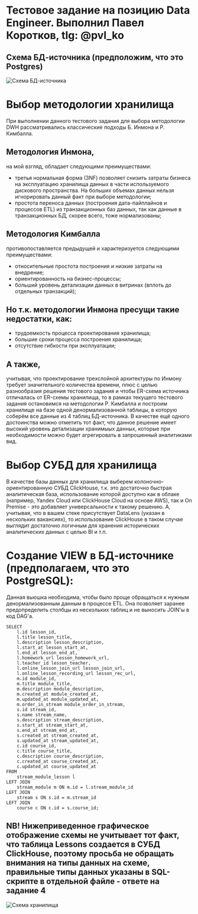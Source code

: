 # Тестовое задание на позицию Data Engineer. Выполнил Павел Коротков, tlg: @pvl_ko

## Схема БД-источника (предположим, что это Postgres)

![Схема БД-источника](DB_schema.png)


# Выбор методологии хранилища
При выполнении данного тестового задания для выбора методологии DWH рассматривались классические подходы Б. Инмона и Р. Кимбалла.
## Методология Инмона, 
на мой взгляд, обладает следующими преимуществами:
+ третья нормальная форма (3NF) позволяет снизить затраты бизнеса на эксплуатацию хранилища данных в части используемого дискового пространства. На больших объемах данных нельзя игнорировать данный факт при выборе методологии;
+ простота переноса данных (построения дата-пайплайнов и процессов ETL) из транзакционных баз данных, так как данные в транзакционных БД, скорее всего, тоже нормализованы;

## Методология Кимбалла 
противопоставляется предыдущей и характеризуется следующими преимуществами:
+ относительные простота построения и низкие затраты на внедрение;
+ ориентированность на бизнес-процессы;
+ б*о*льший уровень детализации данных в витринах (вплоть до отдельных транзакций);

## Но т.к. методологии Инмона пресущи такие недостатки, как:
- трудоемкость процесса проектирования хранилища;
- большие сроки процесса построения хранилища;
- отсутствие гибкости при эксплуатации;
## А также, 
учитывая, что проектирование трехслойной архитектуры по Инмону требует значительного количества времени, плюс с целью разнообразия решения тестового задания и чтобы ER-схема источника отличалась от ER-схемы хранилища, то в рамках текущего тестового задания остановимся на методологии Р. Кимбалла и построим хранилище на базе одной денормализованной таблицы, в которую соберём все данные из 4 таблиц БД-источника. В качестве ещё одного достоинства можно отметить тот факт, что данное решение имеет высокий уровень детализации хранимыых данных, которые при необходимости можно будет агрегировать в запрошенный аналитиками вид.

# Выбор СУБД для хранилища
В качестве базы данных для хранилища выберем колоночно-ориентированную СУБД ClickHouse, т.к. это достаточно быстрая аналитическая база, использование которой доступно как в облаке (например, Yandex Cloud или ClickHouse Cloud на основе AWS), так и On Premise - это добавляет универсальности к такому решению. 
А, учитывая, что в вашем стеке присутствует DataLens (указан в нескольких вакансиях), то использование ClickHouse в таком случае выглядит достаточно логичным для хранения исторических аналитических данных с целью BI и т.п.

# Создание VIEW в БД-источнике (предполагаем, что это PostgreSQL):
Данная вьюшка необходима, чтобы было проще обращаться к нужным денормализованным данным в процессе ETL. Она позволяет заранее предопределить столбцы из нескольких таблиц и не выносить JOIN'ы в код DAG'а.

```CREATE VIEW Lessons_View AS
SELECT 
    l.id lesson_id,
    l.title lesson_title,
    l.description lesson_description,
    l.start_at lesson_start_at,
    l.end_at lesson_end_at,
    l.homework_url lesson_homework_url,
    l.teacher_id lesson_teacher,
    l.online_lesson_join_url lesson_join_url,
    l.online_lesson_recording_url lesson_rec_url,
    m.id module_id,
    m.title module_title,
    m.description module_description,
    m.created_at module_created_at,
    m.updated_at module_updated_at,
    m.order_in_stream module_order_in_stream,
    s.id stream_id,
    s.name stream_name,
    s.description stream_description,
    s.start_at stream_start_at,
    s.end_at stream_end_at,
    s.created_at stream_created_at,
    s.updated_at stream_updated_at,
    c.id course_id,
    c.title course_title,
    c.description course_description,
    c.created_at course_created_at,
    c.updated_at course_updated_at
FROM 
    stream_module_lesson l
LEFT JOIN 
    stream_module m ON m.id = l.stream_module_id
LEFT JOIN 
    stream s ON s.id = m.stream_id
LEFT JOIN 
    course c ON c.id = s.course_id;
```

## NB! Нижеприведенное графическое отображение схемы не учитывает тот факт, что таблица Lessons создается в СУБД ClickHouse, поэтому просьба не обращать внимания на типы данных на схеме, правильные типы данных указаны в SQL-скрипте в отдельной файле - ответе на задание 4 ##

![Схема хранилища](DWH_schema.png)


